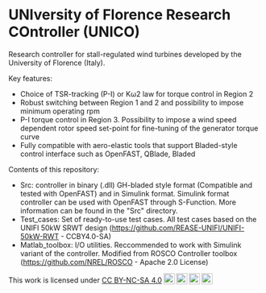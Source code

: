 # UNIversity of Florence Research COntroller (UNICO)

Research controller for stall-regulated wind turbines developed by the University of Florence (Italy). 

Key features: 

- Choice of TSR-tracking (P-I) or Kω2 law for torque control in Region 2
- Robust switching between Region 1 and 2 and possibility to impose minimum operating rpm
- P-I torque control in Region 3. Possibility to impose a wind speed dependent rotor speed set-point for fine-tuning of the generator torque curve
- Fully compatible with aero-elastic tools that support Bladed-style control interface such as OpenFAST, QBlade, Bladed



Contents of this repository: 

- Src: controller in binary (.dll) GH-bladed style format (Compatible and tested with OpenFAST) and in Simulink format. Simulink format controller can be used with OpenFAST through S-Function. More information can be found in the "Src" directory. 
- Test_cases: Set of ready-to-use test cases. All test cases based on the UNIFI 50kW SRWT design (https://github.com/REASE-UNIFI/UNIFI-50kW-RWT - CCBY4.0-SA)
- Matlab_toolbox: I/O utilities. Reccommended to work with Simulink variant of the controller. Modified from ROSCO Controller toolbox (https://github.com/NREL/ROSCO - Apache 2.0 License)


<p xmlns:cc="http://creativecommons.org/ns#" >This work is licensed under <a href="http://creativecommons.org/licenses/by-nc-sa/4.0/?ref=chooser-v1" target="_blank" rel="license noopener noreferrer" style="display:inline-block;">CC BY-NC-SA 4.0<img style="height:22px!important;margin-left:3px;vertical-align:text-bottom;" src="https://mirrors.creativecommons.org/presskit/icons/cc.svg?ref=chooser-v1"><img style="height:22px!important;margin-left:3px;vertical-align:text-bottom;" src="https://mirrors.creativecommons.org/presskit/icons/by.svg?ref=chooser-v1"><img style="height:22px!important;margin-left:3px;vertical-align:text-bottom;" src="https://mirrors.creativecommons.org/presskit/icons/nc.svg?ref=chooser-v1"><img style="height:22px!important;margin-left:3px;vertical-align:text-bottom;" src="https://mirrors.creativecommons.org/presskit/icons/sa.svg?ref=chooser-v1"></a></p>
